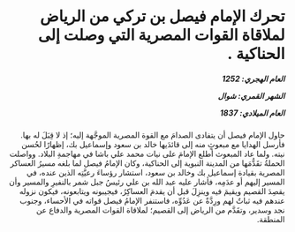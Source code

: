 <h1 dir="rtl">تحرك الإمام فيصل بن تركي من الرياض لملاقاة القوات المصرية التي وصلت إلى الحناكية .</h1>

<h5 dir="rtl">العام الهجري:  1252

الشهر القمري: شوال

العام الميلادي: 1837</h5>

<p dir="rtl">حاول الإمام فيصل أن يتفادى الصدامَ مع القوة المصرية الموجَّهة إليه؛ إذ لا قِبَلَ له بها. فأرسل الهدايا مع مبعوثٍ منه إلى قائدَيها خالد بن سعود وإسماعيل بك، إظهارًا لحُسن نيته. ولما عاد المبعوث أطلع الإمامَ على نيات محمد علي باشا في مهاجمةِ البلاد. وواصلت الحملةُ تقَدُّمَها من المدينة النبوية إلى الحناكية، وكان الإمامُ فيصل لما بلغه مسيرُ العساكر المصرية بقيادة إسماعيل بك وخالد بن سعود، استشار رؤساءَ رعيَّتِه الذين عنده، في المسير إليهم أو عدَمِه، فأشار عليه عبد الله بن علي رئيسُ جبل شمر بالنفيرِ والمسير وأن يقصِدَ القصيم ويقيمَ فيه وينزِلَ قبل أن يقدمَ العساكِرُ، فيجيبونه ويتابعونه، فيكون نزوله عندهم فيه ثباتٌ لهم ورِدَّةٌ عن عَدُوِّه، فاستنفر الإمامُ فيصل قواته في الأحساء، وجنوب نجد وسدير، وتقَدَّم من الرياض إلى القصيم؛ لملاقاة القوات المصرية والدفاع عن المنطقة.</p></br>
